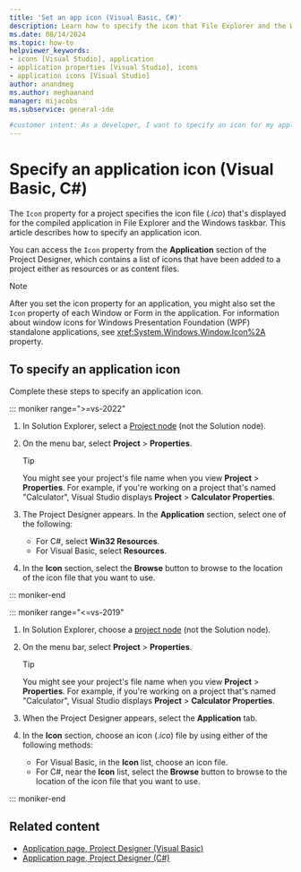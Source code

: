 ```yaml
---
title: 'Set an app icon (Visual Basic, C#)'
description: Learn how to specify the icon that File Explorer and the Windows taskbar display for a compiled Visual Basic or C# application.
ms.date: 08/14/2024
ms.topic: how-to
helpviewer_keywords:
- icons [Visual Studio], application
- application properties [Visual Studio], icons
- application icons [Visual Studio]
author: anandmeg
ms.author: meghaanand
manager: mijacobs
ms.subservice: general-ide

#customer intent: As a developer, I want to specify an icon for my application so that users see the icon in the taskbar and File Explorer.
---
```


# Specify an application icon (Visual Basic, C#)

The `Icon` property for a project specifies the icon file (*.ico*) that's displayed for the compiled application in File Explorer and the Windows taskbar. This article describes how to specify an application icon. 

You can access the `Icon` property from the **Application** section of the Project Designer, which contains a list of icons that have been added to a project either as resources or as content files.

> [!NOTE]
> After you set the icon property for an application, you might also set the `Icon` property of each Window or Form in the application. For information about window icons for Windows Presentation Foundation (WPF) standalone applications, see <xref:System.Windows.Window.Icon%2A> property.

## To specify an application icon

Complete these steps to specify an application icon. 

::: moniker range=">=vs-2022"

1. In Solution Explorer, select a [Project node](use-solution-explorer.md#solution-explorer-ui) (not the Solution node).

1. On the menu bar, select **Project** > **Properties**.

    > [!TIP]
    > You might see your project's file name when you view **Project** > **Properties**. For example, if you're working on a project that's named "Calculator", Visual Studio displays **Project** > **Calculator Properties**.

1. The Project Designer appears. In the **Application** section, select one of the following:
   - For C#, select **Win32 Resources**. 
   - For Visual Basic, select **Resources**.

1. In the **Icon** section, select the **Browse** button to browse to the location of the icon file that you want to use.

::: moniker-end

::: moniker range="<=vs-2019" 

1. In Solution Explorer, choose a [project node](use-solution-explorer.md#solution-explorer-ui) (not the Solution node).

1. On the menu bar, select **Project** > **Properties**.

    > [!TIP]
    > You might see your project's file name when you view **Project** > **Properties**. For example, if you're working on a project that's named "Calculator", Visual Studio displays **Project** > **Calculator Properties**.

1. When the Project Designer appears, select the **Application** tab.

1. In the **Icon** section, choose an icon (*.ico*) file by using either of the following methods:
    - For Visual Basic, in the **Icon** list, choose an icon file.
    - For C#, near the **Icon** list, select the **Browse** button to browse to the location of the icon file that you want to use.

::: moniker-end

## Related content

- [Application page, Project Designer (Visual Basic)](../ide/reference/application-page-project-designer-visual-basic.md)
- [Application page, Project Designer (C#)](../ide/reference/application-page-project-designer-csharp.md)
